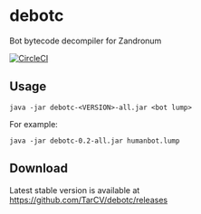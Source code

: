 # debotc
Bot bytecode decompiler for Zandronum

[![CircleCI](https://circleci.com/gh/TarCV/debotc.svg?style=svg)](https://circleci.com/gh/TarCV/debotc)

## Usage
```
java -jar debotc-<VERSION>-all.jar <bot lump>
```

For example:
```
java -jar debotc-0.2-all.jar humanbot.lump
```

## Download
Latest stable version is available at https://github.com/TarCV/debotc/releases
